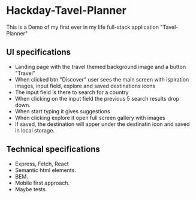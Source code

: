 # Hackday-Tavel-Planner
This is a Demo of my first ever in my life full-stack application "Tavel-Planner"

## UI specifications
* Landing page with the travel themed background image and a button "Travel"
* When clicked btn "Discover" user sees the main screen with ispiration images, input field, explore and saved destinations icons
* The input field is there to search for a country
* When clicking on the input field the previous 5 search results drop down. 
* When start typing it gives suggestions
* When clicking explore it open full screen gallery with images
* If saved, the destination will apper under the destinatin icon and saved in local storage.

## Technical specifications
* Express, Fetch, React
* Semantic html elements.
* BEM.
* Mobile first approach.
* Maybe tests.

